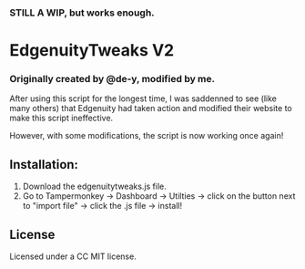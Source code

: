 ### STILL A WIP, but works enough. 

# EdgenuityTweaks V2
### Originally created by @de-y, modified by me.

After using this script for the longest time, I was saddenned to see (like many others) that Edgenuity had taken action and modified their website to make this script ineffective. 

However, with some modifications, the script is now working once again!

## Installation:
1. Download the edgenuitytweaks.js file.
2. Go to Tampermonkey -> Dashboard -> Utilties -> click on the button next to "import file" -> click the .js file -> install!

## License
Licensed under a CC MIT license.
